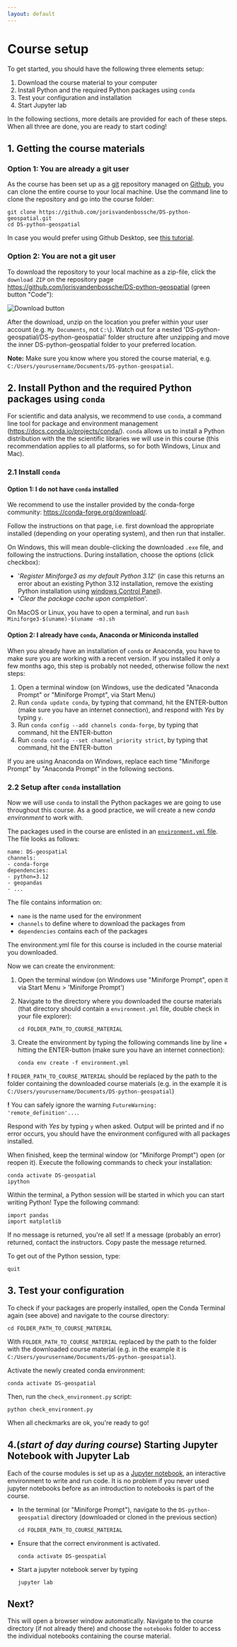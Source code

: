 ```yaml
---
layout: default
---
```


# Course setup

To get started, you should have the following three elements setup:

1. Download the course material to your computer
2. Install Python and the required Python packages using `conda`
3. Test your configuration and installation
4. Start Jupyter lab

In the following sections, more details are provided for each of these steps. When all three are done, you are ready to start coding!

## 1. Getting the course materials

### Option 1: You are already a git user

As the course has been set up as a [git](https://git-scm.com/) repository managed on [Github](https://github.com/jorisvandenbossche/DS-python-geospatial),
you can clone the entire course to your local machine. Use the command line to clone the repository and go into the course folder:

```
git clone https://github.com/jorisvandenbossche/DS-python-geospatial.git
cd DS-python-geospatial
```

In case you would prefer using Github Desktop,
see [this tutorial](https://help.github.com/desktop/guides/contributing-to-projects/cloning-a-repository-from-github-to-github-desktop/).

### Option 2: You are not a git user

To download the repository to your local machine as a zip-file, click the  `download ZIP` on the
repository page <https://github.com/jorisvandenbossche/DS-python-geospatial> (green button "Code"):

![Download button](./static/img/download-button.png)

After the download, unzip on the location you prefer within your user account (e.g. `My Documents`, not `C:\`). Watch out for a nested 'DS-python-geospatial/DS-python-geospatial' folder structure after unzipping and move the inner DS-python-geospatial folder to your preferred location.

__Note:__ Make sure you know where you stored the course material, e.g. `C:/Users/yourusername/Documents/DS-python-geospatial`.

## 2. Install Python and the required Python packages using `conda`

For scientific and data analysis, we recommend to use `conda`, a command line
tool for package and environment management (<https://docs.conda.io/projects/conda/>).
`conda` allows us to install a Python distribution with the the scientific libraries
we will use in this course (this recommendation applies to all
platforms, so for both Windows, Linux and Mac).

### 2.1 Install `conda`

#### Option 1: I do not have `conda` installed

We recommend to use the installer provided by the conda-forge community: <https://conda-forge.org/download/>.

Follow the instructions on that page, i.e. first download the appropriate
installed (depending on your operating system), and then run that installer.

On Windows, this will mean double-clicking the downloaded `.exe` file, and
following the instructions. During installation, choose the options (click checkbox):

- '_Register Miniforge3 as my default Python 3.12_' (in case this returns an error about an existing Python 3.12 installation, remove the existing Python installation using [windows Control Panel](https://support.microsoft.com/en-us/windows/uninstall-or-remove-apps-and-programs-in-windows-4b55f974-2cc6-2d2b-d092-5905080eaf98)).
- '_Clear the package cache upon completion_'.

On MacOS or Linux, you have to open a terminal,
and run `bash Miniforge3-$(uname)-$(uname -m).sh`

#### Option 2: I already have `conda`, Anaconda or Miniconda installed

When you already have an installation of `conda` or Anaconda, you have to make
sure you are working with a recent version. If you installed it only a few
months ago, this step is probably not needed, otherwise follow the next steps:

1. Open a terminal window (on Windows, use the dedicated "Anaconda Prompt" or "Miniforge Prompt", via Start Menu)
2. Run `conda update conda`, by typing that command, hit the ENTER-button
   (make sure you have an internet connection), and respond with *Yes* by typing `y`.
3. Run `conda config --add channels conda-forge`, by typing that command, hit the ENTER-button
4. Run `conda config --set channel_priority strict`, by typing that command, hit the ENTER-button

If you are using Anaconda on Windows, replace each time "Miniforge Prompt" by "Anaconda Prompt" in the following sections.

### 2.2 Setup after `conda` installation

Now we will use `conda` to install the Python packages we are going to use
throughout this course.
As a good practice, we will create a new _conda environment_ to work with.

The packages used in the course are enlisted in
an [`environment.yml` file](https://raw.githubusercontent.com/jorisvandenbossche/DS-python-geospatial/main/environment.yml). The file looks as follows:

```
name: DS-geospatial
channels:
- conda-forge
dependencies:
- python=3.12
- geopandas
- ...
```

The file contains information on:
- `name` is the name used for the environment
- `channels` to define where to download the packages from
- `dependencies` contains each of the packages

The environment.yml file for this course is included in the course material you
downloaded.

Now we can create the environment:

1. Open the terminal window (on Windows use "Miniforge Prompt", open it via Start Menu > 'Miniforge Prompt')
2. Navigate to the directory where you downloaded the course materials (that
   directory should contain a `environment.yml` file, double check in your file explorer):

   ```
   cd FOLDER_PATH_TO_COURSE_MATERIAL
   ```

3. Create the environment by typing the following commands line by line +
   hitting the ENTER-button (make sure you have an internet connection):

   ```
   conda env create -f environment.yml
   ```

__!__ `FOLDER_PATH_TO_COURSE_MATERIAL` should be replaced by the path to the
folder containing the downloaded course materials (e.g. in the example it is `C:/Users/yourusername/Documents/DS-python-geospatial`)

__!__ You can safely ignore the warning `FutureWarning: 'remote_definition'...`.

Respond with *Yes* by typing `y` when asked. Output will be printed and if no error occurs, you should have the environment configured with all packages installed.

When finished, keep the terminal window (or "Miniforge Prompt") open (or reopen it). Execute the following commands to check your installation:

```
conda activate DS-geospatial
ipython
```

Within the terminal, a Python session will be started in which you can start writing Python! Type the following command:

```
import pandas
import matplotlib
```

If no message is returned, you're all set! If a message (probably an error) returned, contact the instructors. Copy paste the message returned.

To get out of the Python session, type:

```
quit
```

## 3. Test your configuration

To check if your packages are properly installed, open the Conda Terminal again (see above) and navigate to the course directory:

```
cd FOLDER_PATH_TO_COURSE_MATERIAL
```

With `FOLDER_PATH_TO_COURSE_MATERIAL` replaced by the path to the folder with the downloaded
course material (e.g. in the example it is `C:/Users/yourusername/Documents/DS-python-geospatial`).

Activate the newly created conda environment:

```
conda activate DS-geospatial
```

Then, run the `check_environment.py` script:

```
python check_environment.py
```

When all checkmarks are ok, you're ready to go!


## 4.(_start of day during course_)  Starting Jupyter Notebook with Jupyter Lab

Each of the course modules is set up as a [Jupyter notebook](http://jupyter.org/), an interactive  environment to write and run code. It is no problem if you never used jupyter notebooks before as an introduction to notebooks is part of the course.


* In the terminal (or "Miniforge Prompt"), navigate to the `DS-python-geospatial` directory (downloaded or cloned in the previous section)

  ```
  cd FOLDER_PATH_TO_COURSE_MATERIAL
  ```

* Ensure that the correct environment is activated.

  ```
  conda activate DS-geospatial
  ```

* Start a jupyter notebook server by typing

  ```
  jupyter lab
  ```

## Next?

This will open a browser window automatically. Navigate to the course directory (if not already there) and choose the `notebooks` folder to access the individual notebooks containing the course material.